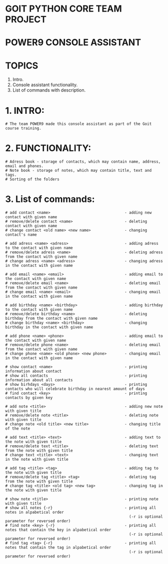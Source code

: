 # GOIT PYTHON CORE TEAM PROJECT

# POWER9 CONSOLE ASSISTANT

# TOPICS
  1.  Intro.
  2.  Console assistant functionality.
  3.  List of commands with description.


# 1. INTRO:
    # The team POWER9 made this console assistant as part of the Goit course training.
  
# 2. FUNCTIONALITY:
    # Adress book - storage of contacts, which may contain name, address, email and phones.
    # Note book - storage of notes, which may contain title, text and tags. 
    # Sorting of the folders
    
# 3. List of commands:
    # add contact <name>                                 - adding new contact with given name
    # remove/delete contact <name>                       - deleting contact with given name
    # change contact <old name> <new name>               - changing contact's name
    
    # add adress <name> <adress>                         - adding adress to the contact with given name
    # remove/delete adress <name>                        - deleting adress from the contact with given name
    # change adress <name> <adress>                      - changing adress in the contact with given name
    
    # add email <name> <email>                           - adding email to the contact with given name
    # remove/delete email <name>                         - deleting email from the contact with given name
    # change email <name> <email>                        - changing email in the contact with given name
    
    # add birthday <name> <birthday>                     - adding birthday to the contact with given name
    # remove/delete birthday <name>                      - deleting birthday from the contact with given name
    # change birthday <name> <birthday>                  - changing birthday in the contact with given name
    
    # add phone <name> <phone>                           - adding email to the contact with given name
    # remove/delete phone <name>                         - deleting email from the contact with given name
    # change phone <name> <old phone> <new phone>        - changing email in the contact with given name
    
    # show contact <name>                                - printing information about contact
    # show all contacts                                  - printing information about all contacts
    # show birhdays <days>                               - printing contacts who will celebrate birthday in nearest amount of days
    # find contact <key>                                 - printing contacts by given key
    
    # add note <title>                                   - adding new note with given title
    # remove/delete note <title>                         - deleting note with given title
    # change note <old title> <new title>                - changing title of the note
    
    # add text <title> <text>                            - adding text to the note with given title
    # remove/delete text <title>                         - deleting text from the note with given title
    # change text <title> <text>                         - changing text in the note with given title
    
    # add tag <title> <tag>                              - adding tag to the note with given title
    # remove/delete tag <title> <tag>                    - deleting tag from the note with given title
    # change tag <title> <old tag> <new tag>             - changing tag in the note with given title
    
    # show note <title>                                  - printing note with given title
    # show all notes {-r}                                - printing all notes in alpabetical order 
                                                           (-r is optional parameter for reversed order)
    # find note <key> {-r}                               - printing all notes that contain the key in alpabetical order 
                                                           (-r is optional parameter for reversed order)
    # find tag <tag> {-r}                                - printing all notes that contain the tag in alpabetical order 
                                                           (-r is optional parameter for reversed order)
